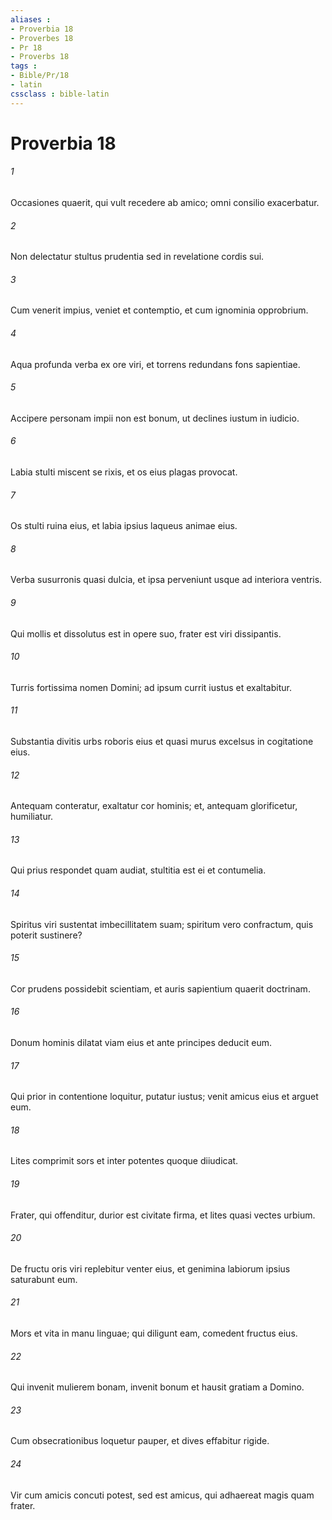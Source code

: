 ```yaml
---
aliases : 
- Proverbia 18
- Proverbes 18
- Pr 18
- Proverbs 18
tags : 
- Bible/Pr/18
- latin
cssclass : bible-latin
---
```


# Proverbia 18

###### 1
Occasiones quaerit, qui vult recedere ab amico; omni consilio exacerbatur.
###### 2
Non delectatur stultus prudentia sed in revelatione cordis sui.
###### 3
Cum venerit impius, veniet et contemptio, et cum ignominia opprobrium.
###### 4
Aqua profunda verba ex ore viri, et torrens redundans fons sapientiae.
###### 5
Accipere personam impii non est bonum, ut declines iustum in iudicio.
###### 6
Labia stulti miscent se rixis, et os eius plagas provocat.
###### 7
Os stulti ruina eius, et labia ipsius laqueus animae eius.
###### 8
Verba susurronis quasi dulcia, et ipsa perveniunt usque ad interiora ventris.
###### 9
Qui mollis et dissolutus est in opere suo, frater est viri dissipantis.
###### 10
Turris fortissima nomen Domini; ad ipsum currit iustus et exaltabitur.
###### 11
Substantia divitis urbs roboris eius et quasi murus excelsus in cogitatione eius.
###### 12
Antequam conteratur, exaltatur cor hominis; et, antequam glorificetur, humiliatur.
###### 13
Qui prius respondet quam audiat, stultitia est ei et contumelia.
###### 14
Spiritus viri sustentat imbecillitatem suam; spiritum vero confractum, quis poterit sustinere?
###### 15
Cor prudens possidebit scientiam, et auris sapientium quaerit doctrinam.
###### 16
Donum hominis dilatat viam eius et ante principes deducit eum.
###### 17
Qui prior in contentione loquitur, putatur iustus; venit amicus eius et arguet eum.
###### 18
Lites comprimit sors et inter potentes quoque diiudicat.
###### 19
Frater, qui offenditur, durior est civitate firma, et lites quasi vectes urbium.
###### 20
De fructu oris viri replebitur venter eius, et genimina labiorum ipsius saturabunt eum.
###### 21
Mors et vita in manu linguae; qui diligunt eam, comedent fructus eius.
###### 22
Qui invenit mulierem bonam, invenit bonum et hausit gratiam a Domino.
###### 23
Cum obsecrationibus loquetur pauper, et dives effabitur rigide.
###### 24
Vir cum amicis concuti potest, sed est amicus, qui adhaereat magis quam frater.
